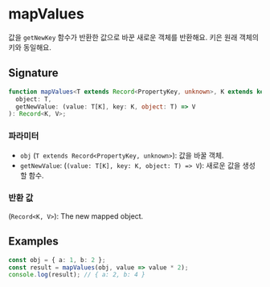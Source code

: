 # mapValues

값을 `getNewKey` 함수가 반환한 값으로 바꾼 새로운 객체를 반환해요. 키은 원래 객체의 키와 동일해요.

## Signature

```typescript
function mapValues<T extends Record<PropertyKey, unknown>, K extends keyof T, V>(
  object: T,
  getNewValue: (value: T[K], key: K, object: T) => V
): Record<K, V>;
```

### 파라미터

- `obj` (`T extends Record<PropertyKey, unknown>`): 값을 바꿀 객체.
- `getNewValue`: (`(value: T[K], key: K, object: T) => V`): 새로운 값을 생성할 함수.

### 반환 값

(`Record<K, V>`): The new mapped object.

## Examples

```typescript
const obj = { a: 1, b: 2 };
const result = mapValues(obj, value => value * 2);
console.log(result); // { a: 2, b: 4 }
```
